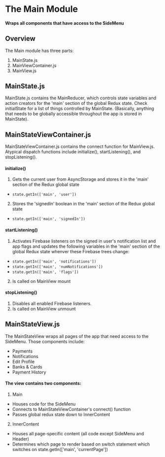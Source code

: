 # The Main Module
#### Wraps all components that have access to the SideMenu

## Overview
The Main module has three parts:

1. MainState.js
2. MainViewContainer.js
3. MainView.js

## MainState.js
MainState.js contains the MainReducer, which controls state variables and action
creators for the 'main' section of the global Redux state. Check initialState for
a list of things controlled by MainState. (Basically, anything that needs to be
globally accessible throughout the app is stored in MainState).

## MainStateViewContainer.js
MainStateViewContainer.js contains the connect function for MainView.js. Atypical
dispatch functions include initialize(), startListening(), and stopListening().

#### initialize()

1. Gets the current user from AsyncStorage and stores it in the 'main' section of
the Redux global state
  * `state.getIn(['main', 'user'])`

2. Stores the 'signedIn' boolean in the 'main' section of the Redux global state
  * `state.getIn(['main', 'signedIn'])`


#### startListening()
1. Activates Firebase listeners on the signed in user's notification list and app flags
and updates the following variables in the 'main' section of the global Redux state
whenver these Firebase trees change:
  * `state.getIn(['main', 'notifications'])`
  * `state.getIn(['main', 'numNotifications'])`
  * `state.getIn(['main', 'flags'])`

2. Is called on MainView mount

#### stopListening()
1. Disables all enabled Firebase listeners.
2. Is called on MainView unmount


## MainStateView.js
The MainStateView wraps all pages of the app that need access to the SideMenu.
Those components include:
* Payments
* Notifications
* Edit Profile
* Banks & Cards
* Payment History

#### The view contains two components:

1. Main
  * Houses code for the SideMenu
  * Connects to MainStateViewContainer's connect() function
  * Passes global redux state down to InnerContent

2. InnerContent
  * Houses all page-specific content (all code except SideMenu and Header)
  * Determines which page to render based on switch statement which switches on
  state.getIn(['main', 'currentPage'])
